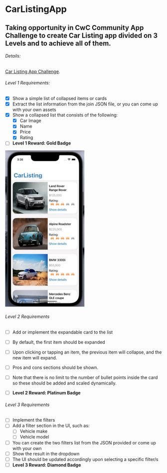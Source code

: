 # CarListingApp

## Taking opportunity in CwC Community App Challenge to create Car Listing app divided on 3 Levels and to achieve all of them.

###### Details:
[Car Listing App Challenge](https://codecrew.codewithchris.com/t/car-listing-app-challenge/19866).

###### Level 1 Requirements:

- [x] Show a simple list of collapsed items or cards
- [x] Extract the list information from the join JSON file, or you can come up with your own assets
- [x] Show a collapsed list that consists of the following:
  - [x] Car Image
  - [x] Name
  - [x] Price
  - [x] Rating
- [ ] **Level 1 Reward: Gold Badge**

<p align="left">
  <img src="https://github.com/maartinj/CarListingApp/blob/main/Level1Requirements.png" height="500" />
</p>


###### Level 2 Requirements

- [ ] Add or implement the expandable card to the list
- [ ] By default, the first item should be expanded
- [ ] Upon clicking or tapping an item, the previous item will collapse, and the new item will expand.
- [ ] Pros and cons sections should be shown.
- [ ] Note that there is no limit to the number of bullet points inside the card so these should be added and scaled dynamically.
- [ ] **Level 2 Reward: Platinum Badge**


###### Level 3 Requirements

- [ ] Implement the filters
- [ ] Add a filter section in the UI, such as:
  - [ ] Vehicle make
  - [ ] Vehicle model
- [ ] You can create the two filters list from the JSON provided or come up with your own
- [ ] Show the result in the dropdown
- [ ] The UI should be updated accordingly upon selecting a specific filter/s
- [ ] **Level 3 Reward: Diamond Badge**
